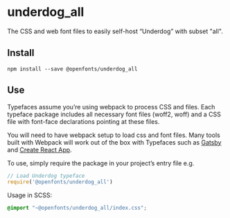 
# underdog_all

The CSS and web font files to easily self-host “Underdog” with subset "all".

## Install

`npm install --save @openfonts/underdog_all`

## Use

Typefaces assume you’re using webpack to process CSS and files. Each typeface
package includes all necessary font files (woff2, woff) and a CSS file with
font-face declarations pointing at these files.

You will need to have webpack setup to load css and font files. Many tools built
with Webpack will work out of the box with Typefaces such as [Gatsby](https://github.com/gatsbyjs/gatsby)
and [Create React App](https://github.com/facebookincubator/create-react-app).

To use, simply require the package in your project’s entry file e.g.

```javascript
// Load Underdog typeface
require('@openfonts/underdog_all')
```

Usage in SCSS:
```scss
@import "~@openfonts/underdog_all/index.css";
```
